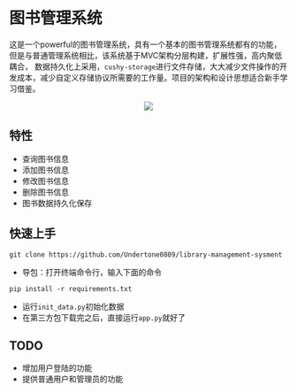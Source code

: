# 图书管理系统

这是一个powerful的图书管理系统，具有一个基本的图书管理系统都有的功能，但是与普通管理系统相比，该系统基于MVC架构分层构建，扩展性强，高内聚低耦合，
数据持久化上采用，`cushy-storage`进行文件存储，大大减少文件操作的开发成本，减少自定义存储协议所需要的工作量。项目的架构和设计思想适合新手学习借鉴。

<div style="text-align: center;">
    <img src="https://zeeland-bucket.oss-cn-beijing.aliyuncs.com/images/20230415194437.png"/>

</div>

## 特性

- 查询图书信息
- 添加图书信息
- 修改图书信息
- 删除图书信息
- 图书数据持久化保存

## 快速上手

```shell
git clone https://github.com/Undertone0809/library-management-sysment
```

- 导包：打开终端命令行，输入下面的命令

```shell
pip install -r requirements.txt
```

- 运行`init_data.py`初始化数据
- 在第三方包下载完之后，直接运行`app.py`就好了


## TODO
- 增加用户登陆的功能
- 提供普通用户和管理员的功能
